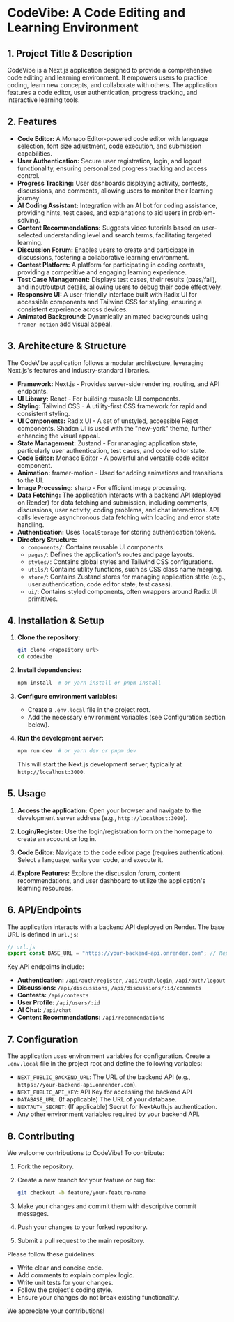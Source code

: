 
# CodeVibe: A Code Editing and Learning Environment

## 1. Project Title & Description

CodeVibe is a Next.js application designed to provide a comprehensive code editing and learning environment. It empowers users to practice coding, learn new concepts, and collaborate with others. The application features a code editor, user authentication, progress tracking, and interactive learning tools.

## 2. Features

*   **Code Editor:** A Monaco Editor-powered code editor with language selection, font size adjustment, code execution, and submission capabilities.
*   **User Authentication:** Secure user registration, login, and logout functionality, ensuring personalized progress tracking and access control.
*   **Progress Tracking:** User dashboards displaying activity, contests, discussions, and comments, allowing users to monitor their learning journey.
*   **AI Coding Assistant:** Integration with an AI bot for coding assistance, providing hints, test cases, and explanations to aid users in problem-solving.
*   **Content Recommendations:**  Suggests video tutorials based on user-selected understanding level and search terms, facilitating targeted learning.
*   **Discussion Forum:** Enables users to create and participate in discussions, fostering a collaborative learning environment.
*   **Contest Platform:** A platform for participating in coding contests, providing a competitive and engaging learning experience.
*   **Test Case Management:** Displays test cases, their results (pass/fail), and input/output details, allowing users to debug their code effectively.
*   **Responsive UI:** A user-friendly interface built with Radix UI for accessible components and Tailwind CSS for styling, ensuring a consistent experience across devices.
*   **Animated Background:** Dynamically animated backgrounds using `framer-motion` add visual appeal.

## 3. Architecture & Structure

The CodeVibe application follows a modular architecture, leveraging Next.js's features and industry-standard libraries.

*   **Framework:** Next.js - Provides server-side rendering, routing, and API endpoints.
*   **UI Library:** React - For building reusable UI components.
*   **Styling:** Tailwind CSS - A utility-first CSS framework for rapid and consistent styling.
*   **UI Components:** Radix UI - A set of unstyled, accessible React components. Shadcn UI is used with the "new-york" theme, further enhancing the visual appeal.
*   **State Management:** Zustand - For managing application state, particularly user authentication, test cases, and code editor state.
*   **Code Editor:** Monaco Editor - A powerful and versatile code editor component.
*   **Animation:** framer-motion - Used for adding animations and transitions to the UI.
*   **Image Processing:** sharp - For efficient image processing.
*   **Data Fetching:**  The application interacts with a backend API (deployed on Render) for data fetching and submission, including comments, discussions, user activity, coding problems, and chat interactions. API calls leverage asynchronous data fetching with loading and error state handling.
*   **Authentication:** Uses `localStorage` for storing authentication tokens.
*   **Directory Structure:**
    *   `components/`: Contains reusable UI components.
    *   `pages/`: Defines the application's routes and page layouts.
    *   `styles/`: Contains global styles and Tailwind CSS configurations.
    *   `utils/`: Contains utility functions, such as CSS class name merging.
    *   `store/`: Contains Zustand stores for managing application state (e.g., user authentication, code editor state, test cases).
    *   `ui/`: Contains styled components, often wrappers around Radix UI primitives.

## 4. Installation & Setup

1.  **Clone the repository:**

    ```bash
    git clone <repository_url>
    cd codevibe
    ```

2.  **Install dependencies:**

    ```bash
    npm install  # or yarn install or pnpm install
    ```

3.  **Configure environment variables:**

    *   Create a `.env.local` file in the project root.
    *   Add the necessary environment variables (see Configuration section below).

4.  **Run the development server:**

    ```bash
    npm run dev  # or yarn dev or pnpm dev
    ```

    This will start the Next.js development server, typically at `http://localhost:3000`.

## 5. Usage

1.  **Access the application:** Open your browser and navigate to the development server address (e.g., `http://localhost:3000`).

2.  **Login/Register:**  Use the login/registration form on the homepage to create an account or log in.

3.  **Code Editor:**  Navigate to the code editor page (requires authentication).  Select a language, write your code, and execute it.

4.  **Explore Features:**  Explore the discussion forum, content recommendations, and user dashboard to utilize the application's learning resources.

## 6. API/Endpoints

The application interacts with a backend API deployed on Render. The base URL is defined in `url.js`:

```javascript
// url.js
export const BASE_URL = "https://your-backend-api.onrender.com"; // Replace with your actual backend URL
```

Key API endpoints include:

*   **Authentication:** `/api/auth/register`, `/api/auth/login`, `/api/auth/logout`
*   **Discussions:** `/api/discussions`, `/api/discussions/:id/comments`
*   **Contests:** `/api/contests`
*   **User Profile:** `/api/users/:id`
*   **AI Chat:** `/api/chat`
*   **Content Recommendations:** `/api/recommendations`

## 7. Configuration

The application uses environment variables for configuration. Create a `.env.local` file in the project root and define the following variables:

*   `NEXT_PUBLIC_BACKEND_URL`: The URL of the backend API (e.g., `https://your-backend-api.onrender.com`).
*   `NEXT_PUBLIC_API_KEY`: API Key for accessing the backend API
*   `DATABASE_URL`: (If applicable) The URL of your database.
*   `NEXTAUTH_SECRET`: (If applicable) Secret for NextAuth.js authentication.
*   Any other environment variables required by your backend API.

## 8. Contributing

We welcome contributions to CodeVibe! To contribute:

1.  Fork the repository.

2.  Create a new branch for your feature or bug fix:

    ```bash
    git checkout -b feature/your-feature-name
    ```

3.  Make your changes and commit them with descriptive commit messages.

4.  Push your changes to your forked repository.

5.  Submit a pull request to the main repository.

Please follow these guidelines:

*   Write clear and concise code.
*   Add comments to explain complex logic.
*   Write unit tests for your changes.
*   Follow the project's coding style.
*   Ensure your changes do not break existing functionality.

We appreciate your contributions!
